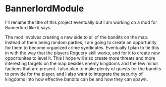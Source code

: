 # BannerlordModule

I'll rename the title of this project eventually but I am working on a mod for Bannerlord like it says.

The mod involves creating a new side to all of the bandits on the map. Instead of them being random parties, I am going to create an opportunity for them to become organized crime syndicates. Eventually I plan to tie this in with the way that the players Roguery skill works, and for it to create new opportunites to level it. This I hope will also create more threats and more interesting targets on the map besides enemy kingdoms and the few minor factions that are present. I also plan to make plenty of quests for the bandits to provide for the player, and I also want to integrate the security of kingdoms into how effective bandits can be and how they can spawn. 
